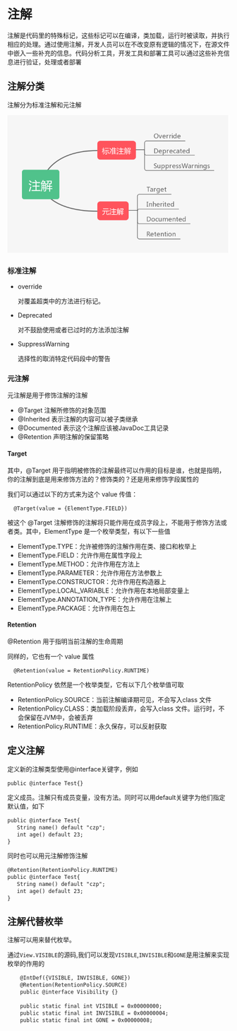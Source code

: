 # 注解

注解是代码里的特殊标记，这些标记可以在编译，类加载，运行时被读取，并执行相应的处理。通过使用注解，开发人员可以在不改变原有逻辑的情况下，在源文件中嵌入一些补充的信息。代码分析工具，开发工具和部署工具可以通过这些补充信息进行验证，处理或者部署



## 注解分类

注解分为标准注解和元注解

![](image/annotation.jpg)



### 标准注解

* override

  对覆盖超类中的方法进行标记。

* Deprecated

  对不鼓励使用或者已过时的方法添加注解

* SuppressWarning

  选择性的取消特定代码段中的警告



### 元注解

元注解是用于修饰注解的注解

- @Target 注解所修饰的对象范围
- @Inherited 表示注解的内容可以被子类继承
- @Documented 表示这个注解应该被JavaDoc工具记录
- @Retention 声明注解的保留策略



#### Target

其中，@Target 用于指明被修饰的注解最终可以作用的目标是谁，也就是指明，你的注解到底是用来修饰方法的？修饰类的？还是用来修饰字段属性的

我们可以通过以下的方式来为这个 value 传值：

```
  @Target(value = {ElementType.FIELD})
```

被这个 @Target 注解修饰的注解将只能作用在成员字段上，不能用于修饰方法或者类。其中，ElementType 是一个枚举类型，有以下一些值

- ElementType.TYPE：允许被修饰的注解作用在类、接口和枚举上
- ElementType.FIELD：允许作用在属性字段上
- ElementType.METHOD：允许作用在方法上
- ElementType.PARAMETER：允许作用在方法参数上
- ElementType.CONSTRUCTOR：允许作用在构造器上
- ElementType.LOCAL_VARIABLE：允许作用在本地局部变量上
- ElementType.ANNOTATION_TYPE：允许作用在注解上
- ElementType.PACKAGE：允许作用在包上



#### Retention 

@Retention 用于指明当前注解的生命周期

同样的，它也有一个 value 属性

```
  @Retention(value = RetentionPolicy.RUNTIME)
```

 RetentionPolicy 依然是一个枚举类型，它有以下几个枚举值可取

- RetentionPolicy.SOURCE：当前注解编译期可见，不会写入class 文件
- RetentionPolicy.CLASS：类加载阶段丢弃，会写入class 文件。运行时，不会保留在JVM中，会被丢弃
- RetentionPolicy.RUNTIME：永久保存，可以反射获取



## 定义注解

定义新的注解类型使用@interface关键字，例如

```
public @interface Test{}
```

定义成员。注解只有成员变量，没有方法。同时可以用default关键字为他们指定默认值，如下

```
public @interface Test{
   String name() default "czp";
   int age() default 23;
}
```

同时也可以用元注解修饰注解

```
@Retention(RetentionPolicy.RUNTIME)
public @interface Test{
   String name() default "czp";
   int age() default 23;
}
```



## 注解代替枚举

注解可以用来替代枚举。

通过`View.VISIBLE`的源码,我们可以发现`VISIBLE`,`INVISIBLE`和`GONE`是用注解来实现枚举的作用的

```
    @IntDef({VISIBLE, INVISIBLE, GONE})
    @Retention(RetentionPolicy.SOURCE)
    public @interface Visibility {}
    
    public static final int VISIBLE = 0x00000000;
    public static final int INVISIBLE = 0x00000004;
    public static final int GONE = 0x00000008;
```

